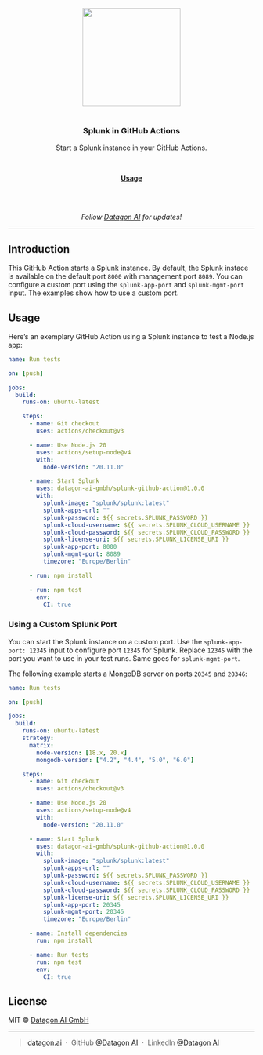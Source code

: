 <div align="center">
  <a href="https://datagon.ai">
    <img width="200" style="max-width:100%;" src="https://datagon.ai/wp-content/uploads/2023/09/Datagon-AI-Logo-Quadratic.png" />
  </a>
  <br/>
  <br/>
  <p>
    <h3>Splunk in GitHub Actions</h3>
  </p>
  <p>
    Start a Splunk instance in your GitHub Actions.
  </p>
  <br/>
  <p>
    <a href="#usage"><strong>Usage</strong></a>
  </p>
  <br/>
  <br/>
  <p>
    <em>Follow <a href="https://www.linkedin.com/company/datagon-ai-gmbh">Datagon AI</a> for updates!</em>
  </p>
</div>

---

## Introduction

This GitHub Action starts a Splunk instance. By default, the Splunk instace is available on the default port `8000` with management port `8089`. You can configure a custom port using the `splunk-app-port` and `splunk-mgmt-port` input. The examples show how to use a custom port.

## Usage

Here’s an exemplary GitHub Action using a Splunk instance to test a Node.js app:

```yaml
name: Run tests

on: [push]

jobs:
  build:
    runs-on: ubuntu-latest

    steps:
      - name: Git checkout
        uses: actions/checkout@v3

      - name: Use Node.js 20
        uses: actions/setup-node@v4
        with:
          node-version: "20.11.0"

      - name: Start Splunk
        uses: datagon-ai-gmbh/splunk-github-action@1.0.0
        with:
          splunk-image: "splunk/splunk:latest"
          splunk-apps-url: ""
          splunk-password: ${{ secrets.SPLUNK_PASSWORD }}
          splunk-cloud-username: ${{ secrets.SPLUNK_CLOUD_USERNAME }}
          splunk-cloud-password: ${{ secrets.SPLUNK_CLOUD_PASSWORD }}
          splunk-license-uri: ${{ secrets.SPLUNK_LICENSE_URI }}
          splunk-app-port: 8000
          splunk-mgmt-port: 8089
          timezone: "Europe/Berlin"

      - run: npm install

      - run: npm test
        env:
          CI: true
```

### Using a Custom Splunk Port

You can start the Splunk instance on a custom port. Use the `splunk-app-port: 12345` input to configure port `12345` for Splunk. Replace `12345` with the port you want to use in your test runs. Same goes for `splunk-mgmt-port`.

The following example starts a MongoDB server on ports `20345` and `20346`:

```yaml
name: Run tests

on: [push]

jobs:
  build:
    runs-on: ubuntu-latest
    strategy:
      matrix:
        node-version: [18.x, 20.x]
        mongodb-version: ["4.2", "4.4", "5.0", "6.0"]

    steps:
      - name: Git checkout
        uses: actions/checkout@v3

      - name: Use Node.js 20
        uses: actions/setup-node@v4
        with:
          node-version: "20.11.0"

      - name: Start Splunk
        uses: datagon-ai-gmbh/splunk-github-action@1.0.0
        with:
          splunk-image: "splunk/splunk:latest"
          splunk-apps-url: ""
          splunk-password: ${{ secrets.SPLUNK_PASSWORD }}
          splunk-cloud-username: ${{ secrets.SPLUNK_CLOUD_USERNAME }}
          splunk-cloud-password: ${{ secrets.SPLUNK_CLOUD_PASSWORD }}
          splunk-license-uri: ${{ secrets.SPLUNK_LICENSE_URI }}
          splunk-app-port: 20345
          splunk-mgmt-port: 20346
          timezone: "Europe/Berlin"

      - name: Install dependencies
        run: npm install

      - name: Run tests
        run: npm test
        env:
          CI: true
```

## License

MIT © [Datagon AI GmbH](https://datagon.ai)

---

> [datagon.ai](https://datagon.ai) &nbsp;&middot;&nbsp;
> GitHub [@Datagon AI](https://github.com/Datagon-AI-GmbH/) &nbsp;&middot;&nbsp;
> LinkedIn [@Datagon AI](https://www.linkedin.com/company/datagon-ai-gmbh)
